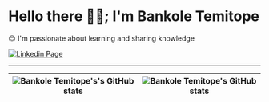 # Hello there 👋🏾; I'm Bankole Temitope

 😊 I'm passionate about learning and sharing knowledge
 
[![Linkedin Page](https://img.shields.io/badge/-bankole-temitope-blue?style=for-the-badge&logo=Linkedin&logoColor=white&link=https://www.linkedin.com/in/bankole-temitope-ba7556224)](https://www.linkedin.com/in/bankole-temitope-ba7556224) 

---

| <img align="center" src="https://github-readme-stats.vercel.app/api?username=Topaztemmy&show_icons=true&include_all_commits=true&hide_border=true" alt="Bankole Temitope's's GitHub stats" /> | <img align="center" src="https://github-readme-stats.vercel.app/api/top-langs/?username=Topaztemmy&langs_count=8&layout=compact&hide_border=true" alt="Bankole Temitope's GitHub stats" /> |
| ------------- | ------------- |
